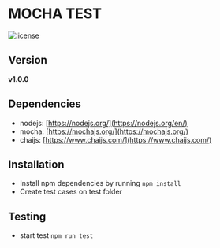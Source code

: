 # MOCHA TEST

[![license](https://img.shields.io/github/license/mashape/apistatus.svg)]()

## Version

**v1.0.0**

## Dependencies

- nodejs: [https://nodejs.org/](https://nodejs.org/en/)
- mocha: [https://mochajs.org/](https://mochajs.org/)
- chaijs: [https://www.chaijs.com/](https://www.chaijs.com/)

## Installation

- Install npm dependencies by running `npm install`
- Create test cases on test folder

## Testing

- start test `npm run test`
